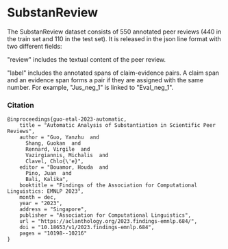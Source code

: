 # SubstanReview

The SubstanReview dataset consists of 550 annotated peer reviews (440 in the train set and 110 in the test set). It is released in the json line format with two different fields:

"review" includes the textual content of the peer review.

"label" includes the annotated spans of claim-evidence pairs. A claim span and an evidence span forms a pair if they are assigned with the same number. For example, "Jus_neg_1" is linked to "Eval_neg_1".


### Citation
```
@inproceedings{guo-etal-2023-automatic,
    title = "Automatic Analysis of Substantiation in Scientific Peer Reviews",
    author = "Guo, Yanzhu  and
      Shang, Guokan  and
      Rennard, Virgile  and
      Vazirgiannis, Michalis  and
      Clavel, Chlo{\'e}",
    editor = "Bouamor, Houda  and
      Pino, Juan  and
      Bali, Kalika",
    booktitle = "Findings of the Association for Computational Linguistics: EMNLP 2023",
    month = dec,
    year = "2023",
    address = "Singapore",
    publisher = "Association for Computational Linguistics",
    url = "https://aclanthology.org/2023.findings-emnlp.684/",
    doi = "10.18653/v1/2023.findings-emnlp.684",
    pages = "10198--10216"
}
```
